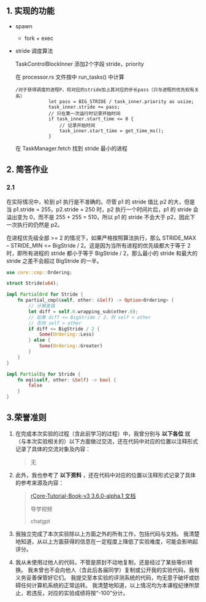 ## 1. 实现的功能

- spawn
  
  - fork + exec

- stride 调度算法
  
  TaskControlBlockInner 添加2个字段  stride，priority
  
  在 processor.rs 文件按中 run_tasks() 中计算 
  
  ```
  /对于获得调度的进程P，将对应的stride加上其对应的步长pass（只与进程的优先权有关系）
              let pass = BIG_STRIDE / task_inner.priority as usize;
              task_inner.stride += pass;
              // 只在第一次运行时记录开始时间
              if task_inner.start_time <= 0 {
                  // 记录开始时间
                  task_inner.start_time = get_time_ms();
              }
  ```
  
  在 TaskManager.fetch 找到 stride 最小的进程

## 2. 简答作业

### 2.1

在实际情况中，轮到 p1 执行是不准确的。尽管 p1 的 stride 值比 p2 的大，但是当 p1.stride = 255，p2.stride = 250 时，p2 执行一个时间片后，p1 的 stride 会溢出变为 0，而不是 255 + 255 = 510，所以 p1 的 stride 不会大于 p2，因此下一次执行的仍然是 p2。

在进程优先级全部 >= 2 的情况下，如果严格按照算法执行，那么 STRIDE_MAX – STRIDE_MIN <= BigStride / 2。这是因为当所有进程的优先级都大于等于 2 时，即所有进程的 stride 都小于等于 BigStride / 2，那么最小的 stride 和最大的 stride 之差不会超过 BigStride 的一半。

```rust
use core::cmp::Ordering;

struct Stride(u64);

impl PartialOrd for Stride {
    fn partial_cmp(&self, other: &Self) -> Option<Ordering> {
        // 计算差值
        let diff = self.0.wrapping_sub(other.0);
        // 如果 diff <= BigStride / 2，则 self < other
        // 否则 self > other
        if diff <= BigStride / 2 {
            Some(Ordering::Less)
        } else {
            Some(Ordering::Greater)
        }
    }
}

impl PartialEq for Stride {
    fn eq(&self, other: &Self) -> bool {
        false
    }
}
```

## 3.荣誉准则

1. 在完成本次实验的过程（含此前学习的过程）中，我曾分别与 **以下各位** 就（与本次实验相关的）以下方面做过交流，还在代码中对应的位置以注释形式记录了具体的交流对象及内容：
   
   > 无

2. 此外，我也参考了 **以下资料** ，还在代码中对应的位置以注释形式记录了具体的参考来源及内容：
   
   > [rCore-Tutorial-Book-v3 3.6.0-alpha.1 文档](https://rcore-os.cn/rCore-Tutorial-Book-v3/)
   > 
   > 导学视频
   > 
   > chatgpt

3. 我独立完成了本次实验除以上方面之外的所有工作，包括代码与文档。 我清楚地知道，从以上方面获得的信息在一定程度上降低了实验难度，可能会影响起评分。

4. 我从未使用过他人的代码，不管是原封不动地复制，还是经过了某些等价转换。 我未曾也不会向他人（含此后各届同学）复制或公开我的实验代码，我有义务妥善保管好它们。 我提交至本实验的评测系统的代码，均无意于破坏或妨碍任何计算机系统的正常运转。 我清楚地知道，以上情况均为本课程纪律所禁止，若违反，对应的实验成绩将按“-100”分计。